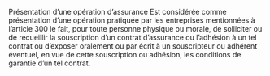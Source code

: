 Présentation d’une opération d’assurance
Est considérée comme présentation d’une opération pratiquée par les entreprises mentionnées à l’article 300 le fait, pour toute personne physique ou morale, de solliciter ou de recueillir la souscription d’un contrat d’assurance ou l’adhésion à un tel contrat ou d’exposer oralement ou par écrit à un souscripteur ou adhérent éventuel, en vue de cette souscription ou adhésion, les conditions de garantie d’un tel contrat.